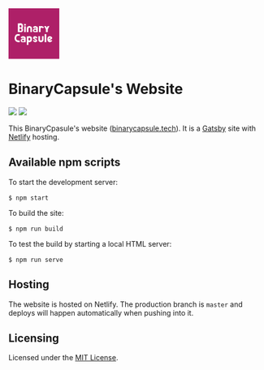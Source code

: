 <img src="https://raw.githubusercontent.com/jcmnunes/binarycapsule.tech/master/static/logo.png" width="100px" height="100px">

# BinaryCapsule's Website

<div>
    <a href="https://github.com/prettier/prettier"><img src="https://img.shields.io/badge/code_style-prettier-ff69b4.svg?style=flat-square" /></a>
    <a href="https://github.com/styled-components/styled-components"><img src="https://img.shields.io/badge/style-%F0%9F%92%85%20styled--components-orange.svg?colorB=daa357&colorA=db748e" /></a>
</div>

This BinaryCpasule's website
([binarycapsule.tech](https://www.binarycapsule.tech/)). It is a
[Gatsby](https://www.gatsbyjs.org/) site with [Netlify](https://www.netlify.com)
hosting.

## Available npm scripts

To start the development server:

```
$ npm start
```

To build the site:

```
$ npm run build
```

To test the build by starting a local HTML server:

```
$ npm run serve
```

## Hosting

The website is hosted on Netlify. The production branch is `master` and deploys
will happen automatically when pushing into it.

## Licensing

Licensed under the [MIT License](./LICENSE).
